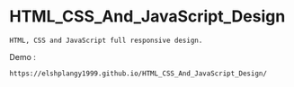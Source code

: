 # HTML_CSS_And_JavaScript_Design

    HTML, CSS and JavaScript full responsive design.

Demo : 

    https://elshplangy1999.github.io/HTML_CSS_And_JavaScript_Design/
